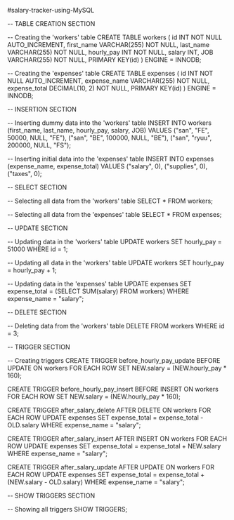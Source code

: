 #salary-tracker-using-MySQL

-- TABLE CREATION SECTION

-- Creating the 'workers' table
CREATE TABLE workers ( 
    id INT NOT NULL AUTO_INCREMENT,
    first_name VARCHAR(255) NOT NULL,
    last_name VARCHAR(255) NOT NULL,
    hourly_pay INT NOT NULL,
    salary INT,
    JOB VARCHAR(255) NOT NULL,
    PRIMARY KEY(id)
) ENGINE = INNODB;

-- Creating the 'expenses' table
CREATE TABLE expenses (
    id INT NOT NULL AUTO_INCREMENT,
    expense_name VARCHAR(255) NOT NULL,
    expense_total DECIMAL(10, 2) NOT NULL,
    PRIMARY KEY(id)
) ENGINE = INNODB;

-- INSERTION SECTION

-- Inserting dummy data into the 'workers' table
INSERT INTO workers (first_name, last_name, hourly_pay, salary, JOB)
VALUES ("san", "FE", 50000, NULL, "FE"),
       ("san", "BE", 100000, NULL, "BE"),
       ("san", "ryuu", 200000, NULL, "FS");

-- Inserting initial data into the 'expenses' table
INSERT INTO expenses (expense_name, expense_total)
VALUES ("salary", 0),
       ("supplies", 0),
       ("taxes", 0);

-- SELECT SECTION

-- Selecting all data from the 'workers' table
SELECT * FROM workers;

-- Selecting all data from the 'expenses' table
SELECT * FROM expenses;

-- UPDATE SECTION

-- Updating data in the 'workers' table
UPDATE workers
SET hourly_pay = 51000
WHERE id = 1;

-- Updating all data in the 'workers' table
UPDATE workers
SET hourly_pay = hourly_pay + 1;

-- Updating data in the 'expenses' table
UPDATE expenses
SET expense_total = (SELECT SUM(salary) FROM workers)
WHERE expense_name = "salary";

-- DELETE SECTION

-- Deleting data from the 'workers' table
DELETE FROM workers
WHERE id = 3;

-- TRIGGER SECTION

-- Creating triggers
CREATE TRIGGER before_hourly_pay_update
BEFORE UPDATE ON workers
FOR EACH ROW
SET NEW.salary = (NEW.hourly_pay * 160);

CREATE TRIGGER before_hourly_pay_insert
BEFORE INSERT ON workers
FOR EACH ROW
SET NEW.salary = (NEW.hourly_pay * 160);

CREATE TRIGGER after_salary_delete
AFTER DELETE ON workers
FOR EACH ROW
UPDATE expenses
SET expense_total = expense_total - OLD.salary
WHERE expense_name = "salary";

CREATE TRIGGER after_salary_insert
AFTER INSERT ON workers
FOR EACH ROW
UPDATE expenses
SET expense_total = expense_total + NEW.salary
WHERE expense_name = "salary";

CREATE TRIGGER after_salary_update
AFTER UPDATE ON workers
FOR EACH ROW
UPDATE expenses
SET expense_total = expense_total + (NEW.salary - OLD.salary)
WHERE expense_name = "salary";

-- SHOW TRIGGERS SECTION

-- Showing all triggers
SHOW TRIGGERS;
